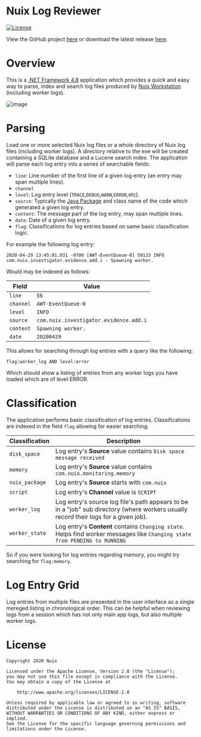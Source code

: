 Nuix Log Reviewer
=================

[![License](https://img.shields.io/badge/License-Apache%202.0-blue.svg)](http://www.apache.org/licenses/LICENSE-2.0)

View the GitHub project [here](https://github.com/Nuix/Nuix-Log-Reviewer) or download the latest release [here](https://github.com/Nuix/Nuix-Log-Reviewer/releases).

# Overview

This is a [.NET Framework 4.8](https://dotnet.microsoft.com/download/dotnet-framework/net48) application which provides a quick and easy way to parse, index and search log files produced by [Nuix Workstation](https://www.nuix.com/products/nuixworkstation) (including worker logs).

![image](https://user-images.githubusercontent.com/11775738/81017035-67325d00-8e16-11ea-91df-4b14abd1a41a.png)

# Parsing

Load one or more selected Nuix log files or a whole directory of Nuix log files (including worker logs).  A directory relative to the exe will be created containing a SQLite database and a Lucene search index.  The application will parse each log entry into a series of searchable fields:

- `line`: Line number of the first line of a given log entry (an entry may span multiple lines).
- `channel`
- `level`: Log entry level (`TRACE`,`DEBUG`,`WARN`,`ERROR`,etc).
- `source`: Typically the [Java Package](https://docs.oracle.com/javase/tutorial/java/concepts/package.html) and class name of the code which generated a given log entry.
- `content`: The message part of the log entry, may span multiple lines.
- `date`: Date of a given log entry.
- `flag`: Classifications for log entries based on same basic classification logic.

For example the following log entry:

```
2020-04-29 13:45:01.031 -0700 [AWT-EventQueue-0] 59133 INFO  com.nuix.investigator.evidence.add.i - Spawning worker.
```

Would may be indexed as follows:

| Field | Value |
|-------|-------|
| `line` | `56` |
| `channel` | `AWT-EventQueue-0` |
| `level` | `INFO` |
| `source` | `com.nuix.investigator.evidence.add.i` |
| `content` | `Spawning worker.` |
| `date` | `20200429` |

This allows for searching through log entries with a query like the following:

```
flag:worker_log AND level:error
```

Which should show a listing of entries from any worker logs you have loaded which are of level ERROR.

# Classification

The application performs basic classification of log entries.  Classifications are indexed in the field `flag` allowing for easier searching.

| Classification | Description |
|----------------|-------------|
| `disk_space` | Log entry's **Source** value contains `Disk space message received` |
| `memory` | Log entry's **Source** value contains `com.nuix.monitoring.memory` |
| `nuix_package` | Log entry's **Source** starts with `com.nuix` |
| `script` | Log entry's **Channel** value is `SCRIPT` |
| `worker_log` | Log entry's source log file's path appears to be in a "job" sub directory (where workers usually record their logs for a given job). |
| `worker_state` | Log entry's **Content** contains `Changing state`.  Helps find worker messages like `Changing state from PENDING to RUNNING` |

So if you were looking for log entries regarding memory, you might try searching for `flag:memory`.

# Log Entry Grid

Log entries from multiple files are presented in the user interface as a single mereged listing in chronological order.  This can be helpful when reviewing logs from a session which has not only main app logs, but also multiple worker logs.

# License

```
Copyright 2020 Nuix

Licensed under the Apache License, Version 2.0 (the "License");
you may not use this file except in compliance with the License.
You may obtain a copy of the License at

    http://www.apache.org/licenses/LICENSE-2.0

Unless required by applicable law or agreed to in writing, software
distributed under the License is distributed on an "AS IS" BASIS,
WITHOUT WARRANTIES OR CONDITIONS OF ANY KIND, either express or implied.
See the License for the specific language governing permissions and
limitations under the License.
```